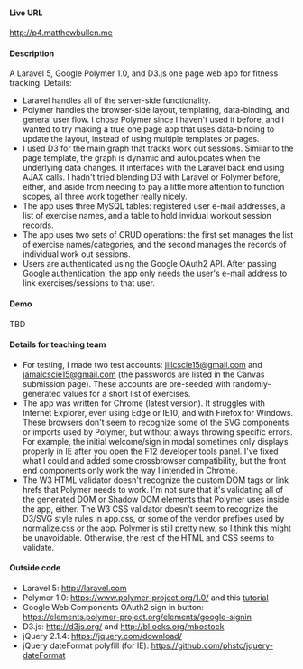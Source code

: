 
#### Live URL

http://p4.matthewbullen.me

#### Description

A Laravel 5, Google Polymer 1.0, and D3.js one page web app for fitness tracking. Details:
* Laravel handles all of the server-side functionality.
* Polymer handles the browser-side layout, templating, data-binding, and general user flow. I chose Polymer since I haven't used it before, and I wanted to try making a true one page app that uses data-binding to update the layout, instead of using multiple templates or pages.
* I used D3 for the main graph that tracks work out sessions. Similar to the page template, the graph is dynamic and autoupdates when the underlying data changes. It interfaces with the Laravel back end using AJAX calls. I hadn't tried blending D3 with Laravel or Polymer before, either, and aside from needing to pay a little more attention to function scopes, all three work together really nicely.
* The app uses three MySQL tables: registered user e-mail addresses, a list of exercise names, and a table to hold invidual workout session records.
* The app uses two sets of CRUD operations: the first set manages the list of exercise names/categories, and the second manages the records of individual work out sessions.
* Users are authenticated using the Google OAuth2 API. After passing Google authentication, the app only needs the user's e-mail address to link exercises/sessions to that user.

#### Demo

TBD

#### Details for teaching team

* For testing, I made two test accounts: jillcscie15@gmail.com and jamalcscie15@gmail.com (the passwords are listed in the Canvas submission page). These accounts are pre-seeded with randomly-generated values for a short list of exercises.
* The app was written for Chrome (latest version). It struggles with Internet Explorer, even using Edge or IE10, and with Firefox for Windows. These browsers don't seem to recognize some of the SVG components or imports used by Polymer, but without always throwing specific errors. For example, the initial welcome/sign in modal sometimes only displays properly in IE after you open the F12 developer tools panel. I've fixed what I could and added some crossbrowser compatibility, but the front end components only work the way I intended in Chrome.
* The W3 HTML validator doesn't recognize the custom DOM tags or link hrefs that Polymer needs to work. I'm not sure that it's validating all of the generated DOM or Shadow DOM elements that Polymer uses inside the app, either. The W3 CSS validator doesn't seem to recognize the D3/SVG style rules in app.css, or some of the vendor prefixes used by normalize.css or the app. Polymer is still pretty new, so I think this might be unavoidable. Otherwise, the rest of the HTML and CSS seems to validate.

#### Outside code

* Laravel 5: http://laravel.com
* Polymer 1.0: https://www.polymer-project.org/1.0/ and this [tutorial](https://scotch.io/tutorials/build-a-real-time-polymer-to-do-app)
* Google Web Components OAuth2 sign in button: https://elements.polymer-project.org/elements/google-signin
* D3.js: http://d3js.org/ and http://bl.ocks.org/mbostock
* jQuery 2.1.4: https://jquery.com/download/
* jQuery dateFormat polyfill (for IE): https://github.com/phstc/jquery-dateFormat
